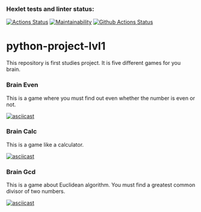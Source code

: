 ### Hexlet tests and linter status:
[![Actions Status](https://github.com/Svet-Svet/python-project-lvl1/workflows/hexlet-check/badge.svg)](https://github.com/Svet-Svet/python-project-lvl1/actions)
[![Maintainability](https://api.codeclimate.com/v1/badges/a99a88d28ad37a79dbf6/maintainability)](https://codeclimate.com/github/Svet-Svet/python-project-lvl1/maintainability)
[![Github Actions Status](https://github.com/Svet-Svet/python-project-lvl1/workflows/Python%20CI/badge.svg)](https://github.com/Svet-Svet/python-project-lvl1/actions)

# python-project-lvl1

This repository is first studies project. It is five different games for you brain.

### Brain Even

This is a game where you must find out even whether the number is even or not.

[![asciicast](https://asciinema.org/a/fmJCdqUgoyuzKBdCOYRS3fkH3.svg)](https://asciinema.org/a/fmJCdqUgoyuzKBdCOYRS3fkH3)

### Brain Calc 

This is a game like a calculator.

[![asciicast](https://asciinema.org/a/SUNuPsrUh20G2pbSodoc2f2Yp.svg)](https://asciinema.org/a/SUNuPsrUh20G2pbSodoc2f2Yp)

### Brain Gcd

This is a game about Euclidean algorithm. You must find a greatest common divisor of two numbers.

[![asciicast](https://asciinema.org/a/AnHmV7EWItCMuz7wL8WYSkBg4.svg)](https://asciinema.org/a/AnHmV7EWItCMuz7wL8WYSkBg4)

